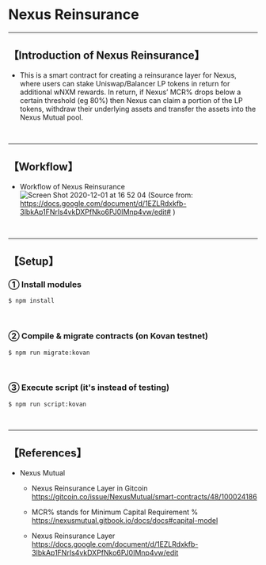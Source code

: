 # Nexus Reinsurance

***
## 【Introduction of Nexus Reinsurance】
- This is a smart contract for creating a reinsurance layer for Nexus, where users can stake Uniswap/Balancer LP tokens in return for additional wNXM rewards. In return, if Nexus’ MCR% drops below a certain threshold (eg 80%) then Nexus can claim a portion of the LP tokens, withdraw their underlying assets and transfer the assets into the Nexus Mutual pool.


&nbsp;

***

## 【Workflow】
- Workflow of Nexus Reinsurance  
![Screen Shot 2020-12-01 at 16 52 04](https://user-images.githubusercontent.com/19357502/100712128-9c774b80-33f5-11eb-83ce-1fb665bccc4a.png)
(Source from: https://docs.google.com/document/d/1EZLRdxkfb-3lbkAp1FNrIs4vkDXPfNko6PJ0IMnp4vw/edit# )

&nbsp;

***

## 【Setup】
### ① Install modules
```
$ npm install
```

<br>

### ② Compile & migrate contracts (on Kovan testnet)
```
$ npm run migrate:kovan
```

<br>

### ③ Execute script (it's instead of testing)
```
$ npm run script:kovan
```


&nbsp;

***

## 【References】
- Nexus Mutual
  - Nexus Reinsurance Layer in Gitcoin  
    https://gitcoin.co/issue/NexusMutual/smart-contracts/48/100024186

  - MCR% stands for Minimum Capital Requirement %  
    https://nexusmutual.gitbook.io/docs/docs#capital-model

  - Nexus Reinsurance Layer  
    https://docs.google.com/document/d/1EZLRdxkfb-3lbkAp1FNrIs4vkDXPfNko6PJ0IMnp4vw/edit
